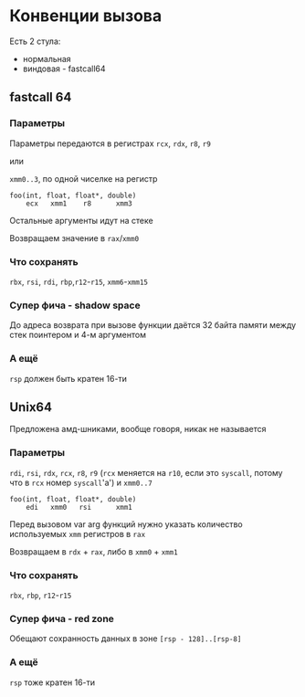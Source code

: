  # Конвенции вызова

Есть 2 стула:
* нормальная
* виндовая - fastcall64

## fastcall 64

### Параметры

Параметры передаются в регистрах
`rcx`, `rdx`, `r8`, `r9`

или

`xmm0..3`, по одной чиселке на регистр

```
foo(int, float, float*, double)
    ecx   xmm1    r8      xmm3
```

Остальные аргументы идут на стеке

Возвращаем значение в `rax`/`xmm0`

### Что сохранять

`rbx`, `rsi`, `rdi`, `rbp`,`r12`-`r15`, `xmm6`-`xmm15`

### Супер фича - shadow space

До адреса возврата при вызове функции даётся 32 байта памяти между стек поинтером и 4-м аргументом

### А ещё

`rsp` должен быть кратен 16-ти

## Unix64

Предложена амд-шниками, вообще говоря, никак не называется

### Параметры
`rdi`, `rsi`, `rdx`, `rcx`, `r8`, `r9` (`rcx` меняется на `r10`, если это `syscall`, потому что в `rcx` номер `syscall`'а')
и `xmm0..7`

```
foo(int, float, float*, double)
    edi   xmm0   rsi      xmm1
```

Перед вызовом var arg функций нужно указать количество используемых `xmm` регистров в `rax`

Возвращаем в `rdx` + `rax`, либо в `xmm0` + `xmm1`

### Что сохранять

`rbx`, `rbp`, `r12`-`r15`

### Супер фича - red zone

Обещают сохранность данных в зоне `[rsp - 128]..[rsp-8]`

### А ещё

`rsp` тоже кратен 16-ти